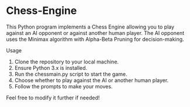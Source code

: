 # Chess-Engine

This Python program implements a Chess Engine allowing you to play against an AI opponent or against another human player. The AI opponent uses the Minimax algorithm with Alpha-Beta Pruning for decision-making.

Usage
1. Clone the repository to your local machine.
2. Ensure Python 3.x is installed.
3. Run the chessmain.py script to start the game.
4. Choose whether to play against the AI or another human player.
5. Follow the prompts to make your moves.

   
Feel free to modify it further if needed!
